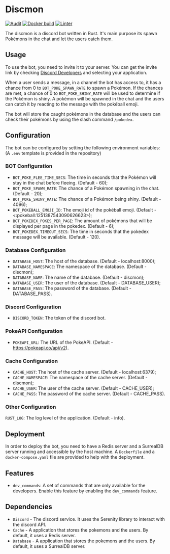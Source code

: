 # Discmon
[![Audit](https://github.com/GSaiki26/discmon/actions/workflows/audit.yaml/badge.svg)](https://github.com/GSaiki26/discmon/actions/workflows/audit.yaml) 
[![Docker build](https://github.com/GSaiki26/discmon/actions/workflows/docker_build.yaml/badge.svg)](https://github.com/GSaiki26/discmon/actions/workflows/docker_build.yaml) 
[![Linter](https://github.com/GSaiki26/discmon/actions/workflows/linter.yaml/badge.svg)](https://github.com/GSaiki26/discmon/actions/workflows/linter.yaml)

The discmon is a discord bot written in Rust.
It's main purpose its spawn Pokémons in the chat and let the users catch them.

## Usage
To use the bot, you need to invite it to your server. You can get the invite link by checking [Discord Developers](https://discord.com/developers/applications) and selecting your application.

When a user sends a message, in a channel the bot has access to, it has a chance from 0 to `BOT_POKE_SPAWN_RATE` to spawn a Pokémon. If the chances are met, a chance of 0 to `BOT_POKE_SHINY_RATE` will be used to determine if the Pokémon is shiny.
A pokémon will be spawned in the chat and the users can catch it by reacting to the message with the pokéball emoji.

The bot will store the caught pokémons in the database and the users can check their pokémons by using the slash command `/pokedex`.

## Configuration
The bot can be configured by setting the following environment variables: (A `.env` template is provided in the repository)

### BOT Configuration
- `BOT_POKE_FLEE_TIME_SECS`: The time in seconds that the Pokémon will stay in the chat before fleeing. (Default - 60);
- `BOT_POKE_SPAWN_RATE`: The chance of a Pokémon spawning in the chat. (Default - 20);
- `BOT_POKE_SHINY_RATE`: The chance of a Pokémon being shiny. (Default - 4096);
- `BOT_POKEBALL_EMOJI_ID`: The emoji id of the pokéball emoji. (Default - <:pokeball:1251387543090626623>);
- `BOT_POKEDEX_POKES_PER_PAGE`: The amount of pokémons that will be displayed per page in the pokedex. (Default - 6);
- `BOT_POKEDEX_TIMEOUT_SECS`: The time in seconds that the pokedex message will be available. (Default - 120).

### Database Configuration
- `DATABASE_HOST`: The host of the database. (Default - localhost:8000);
- `DATABASE_NAMESPACE`: The namespace of the database. (Default - discmon);
- `DATABASE_NAME`: The name of the database. (Default - discmon);
- `DATABASE_USER`: The user of the database. (Default - DATABASE_USER);
- `DATABASE_PASS`: The password of the database. (Default - DATABASE_PASS).

### Discord Configuration
- `DISCORD_TOKEN`: The token of the discord bot.

### PokeAPI Configuration
- `POKEAPI_URL`: The URL of the PokeAPI. (Default - https://pokeapi.co/api/v2).

### Cache Configuration
- `CACHE_HOST`: The host of the cache server. (Default - localhost:6379);
- `CACHE_NAMESPACE`: The namespace of the cache server. (Default - discmon);
- `CACHE_USER`: The user of the cache server. (Default - CACHE_USER);
- `CACHE_PASS`: The password of the cache server. (Default - CACHE_PASS).

### Other Configuration
`RUST_LOG`: The log level of the application. (Default - info).

## Deployment
In order to deploy the bot, you need to have a Redis server and a SurrealDB server running and accessible by the host machine.
A `Dockerfile` and a `docker-compose.yaml` file are provided to help with the deployment.

## Features
- `dev_commands`: A set of commands that are only available for the developers. Enable this feature by enabling the `dev_commands` feature.

## Dependencies
- `Discord` - The discord service. It uses the Serenity library to interact with the discord API.
- `Cache` - A application that stores the pokemons and the users. By default, it uses a Redis server.
- `Database` - A application that stores the pokemons and the users. By default, it uses a SurrealDB server.
